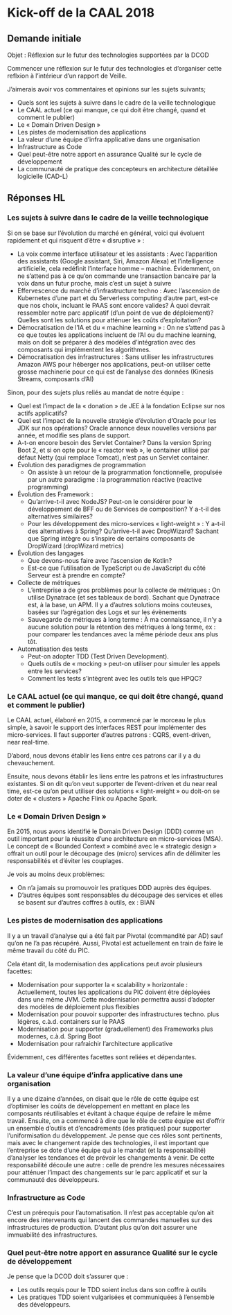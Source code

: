 # Kick-off de la CAAL 2018

## Demande initiale

Objet : Réflexion sur le futur des technologies supportées par la DCOD

Commencer une réflexion sur le futur des technologies et d’organiser cette reflxion à l’intérieur d’un rapport de Veille.

J’aimerais avoir vos commentaires et opinions sur les sujets suivants;

* Quels sont les sujets à suivre dans le cadre de la veille technologique
* Le CAAL actuel (ce qui manque, ce qui doit être changé, quand et comment le publier)
* Le « Domain Driven Design »
* Les pistes de modernisation des applications
* La valeur d’une équipe d’infra applicative dans une organisation
* Infrastructure as Code
* Quel peut-être notre apport en assurance Qualité sur le cycle de développement
* La communauté de pratique des concepteurs en architecture détaillée logicielle (CAD-L)

## Réponses HL

### Les sujets à suivre dans le cadre de la veille technologique

Si on se base sur l’évolution du marché en général, voici qui évoluent rapidement et qui risquent d’être « disruptive » :

* La voix comme interface utilisateur et les assistants : Avec l’apparition des assistants (Google assistant, Siri, Amazon Alexa) et l’intelligence artificielle, cela redéfinit l’interface homme – machine. Évidemment, on ne s’attend pas à ce qu’on commande une transaction bancaire par la voix dans un futur proche, mais c’est un sujet à suivre
* Effervescence du marché d’infrastructure techno : Avec l’ascension de Kubernetes d’une part et du Serverless computing d’autre part, est-ce que nos choix, incluant le PAAS sont encore valides?  À quoi devrait ressembler notre parc applicatif (d’un point de vue de déploiement)? Quelles sont les solutions pour atténuer les coûts d’exploitation?
* Démocratisation de l’IA et du « machine learning » : On ne s’attend pas à ce que toutes les applications incluent de l’AI ou du machine learning, mais on doit se préparer à des modèles d’intégration avec des composants qui implémentent les algorithmes.
* Démocratisation des infrastructures : Sans utiliser les infrastructures Amazon AWS pour héberger nos applications, peut-on utiliser cette grosse machinerie pour ce qui est de l’analyse des données (Kinesis Streams, composants d’AI)

Sinon, pour des sujets plus reliés au mandat de notre équipe :

* Quel est l’impact de la « donation » de JEE à la fondation Eclipse sur nos actifs applicatifs?
* Quel est l’impact de la nouvelle stratégie d’évolution d’Oracle pour les JDK sur nos opérations? Oracle annonce deux nouvelles versions par année, et modifie ses plans de support.
* A-t-on encore besoin des Servlet Container? Dans la version Spring Boot 2, et si on opte pour le « reactor web », le container utilisé par défaut Netty (qui remplace Tomcat), n’est pas un Servlet container.
* Évolution des paradigmes de programmation
    * On assiste à un retour de la programmation fonctionnelle, propulsée par un autre paradigme : la programmation réactive (reactive programming)
* Évolution des Framework :
    * Qu’arrive-t-il avec NodeJS? Peut-on le considérer pour le développement de BFF ou de Services de composition? Y a-t-il des alternatives similaires?
    * Pour les développement des micro-services « light-weight » : Y a-t-il des alternatives à Spring? Qu’arrive-t-il avec DropWizard? Sachant que Spring intègre ou s’inspire de certains composants de DropWizard (dropWizard metrics)
* Évolution des langages
    * Que devons-nous faire avec l’ascension de Kotlin?
    * Est-ce que l’utilisation de TypeScript ou de JavaScript du côté Serveur est à prendre en compte?
* Collecte de métriques
    * L’entreprise a de gros problèmes pour la collecte de métriques : On utilise Dynatrace (et ses tableaux de bord). Sachant que Dynatrace est, à la base, un APM. Il y a d’autres solutions moins couteuses, basées sur l’agrégation des Logs et sur les évènements
    * Sauvegarde de métriques à long terme : À ma connaissance, il n’y a aucune solution pour la rétention des métriques à long terme, ex : pour comparer les tendances avec la même période deux ans plus tôt.
* Automatisation des tests
    * Peut-on adopter TDD (Test Driven Development).
    * Quels outils de « mocking » peut-on utiliser pour simuler les appels entre les services?
    * Comment les tests s’intègrent avec les outils tels que HPQC?

### Le CAAL actuel (ce qui manque, ce qui doit être changé, quand et comment le publier)

Le CAAL actuel, élaboré en 2015, a commencé par le morceau le plus simple, à savoir le support des interfaces REST pour implémenter des micro-services. Il faut supporter d’autres patrons : CQRS, event-driven, near real-time.

D’abord, nous devons établir les liens entre ces patrons car il y a du chevauchement.

Ensuite, nous devons établir les liens entre les patrons et les infrastructures existantes. Si on dit qu’on veut supporter de l’event-driven et du near real time, est-ce qu’on peut utiliser des solutions « light-weight » ou doit-on se doter de « clusters » Apache Flink ou Apache Spark.

### Le « Domain Driven Design »

En 2015, nous avons identifié le Domain Driven Design (DDD) comme un outil important pour la réussite d’une architecture en micro-services (MSA). Le concept de « Bounded Context » combiné avec le « strategic design » offrait un outil pour le découpage des (micro) services afin de délimiter les responsabilités et d’éviter les couplages.

Je vois au moins deux problèmes:

* On n’a jamais su promouvoir les pratiques DDD auprès des équipes.
* D’autres équipes sont responsables du découpage des services et elles se basent sur d’autres coffres à outils, ex : BIAN

### Les pistes de modernisation des applications

Il y a un travail d’analyse qui a été fait par Pivotal (commandité par AD) sauf qu’on ne l’a pas récupéré.
Aussi, Pivotal est actuellement en train de faire le même travail du côté du PIC.

Cela étant dit, la modernisation des applications peut avoir plusieurs facettes:

* Modernisation pour supporter la « scalability » horizontale : Actuellement, toutes les applications du PIC doivent être déployées dans une même JVM. Cette modernisation permettra aussi d’adopter des modèles de déploiement plus flexibles
* Modernisation pour pouvoir supporter des  infrastructures techno. plus légères, c.à.d. containers sur le PAAS
* Modernisation pour supporter (graduellement) des Frameworks plus modernes, c.à.d. Spring Boot
* Modernisation pour rafraichir l’architecture applicative

Évidemment, ces différentes facettes sont reliées et dépendantes.

### La valeur d’une équipe d’infra applicative dans une organisation

Il y a une dizaine d’années, on disait que le rôle de cette équipe est d’optimiser les coûts de développement en mettant en place les composants réutilisables et évitant à chaque équipe de refaire le même travail.
Ensuite, on a commencé à dire que le rôle de cette équipe est d’offrir un ensemble d’outils et d’encadrements (des pratiques) pour supporter l’uniformisation du développement.
Je pense que ces rôles sont pertinents, mais avec le changement rapide des technologies, il est important que l’entreprise se dote d’une équipe qui a le mandat (et la responsabilité) d’analyser les tendances et de prévoir les changements à venir. De cette responsabilité découle une autre : celle de prendre les mesures nécessaires pour atténuer l’impact des changements sur le parc applicatif et sur la communauté des développeurs.

### Infrastructure as Code

C’est un prérequis pour l’automatisation. Il n’est pas acceptable qu’on ait encore des intervenants qui lancent des commandes manuelles sur des infrastructures de production.
D’autant plus qu’on doit assurer une immuabilité des infrastructures.

### Quel peut-être notre apport en assurance Qualité sur le cycle de développement

Je pense que la DCOD doit s’assurer que :

* Les outils requis pour le TDD soient inclus dans son coffre à outils
* Les pratiques TDD soient vulgarisées et communiquées à l’ensemble des développeurs.
